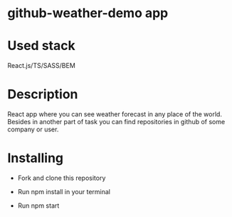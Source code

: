 # github-weather-demo app

# Used stack
  React.js/TS/SASS/BEM

# Description
  React app where you can see weather forecast in any place of the world. Besides in another part of task you can find repositories in github of some company or user.

# Installing
  - Fork and clone this repository

  - Run npm install in your terminal

  - Run npm start
